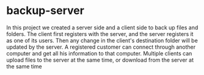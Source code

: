 # backup-server
In this project we created a server side and a client side to back up files and folders.
The client first registers with the server, and the server registers it as one of its users.
Then any change in the client's destination folder will be updated by the server. A registered customer can connect
through another computer and get all his information to that computer. Multiple clients can upload files to the server
at the same time, or download from the server at the same time
